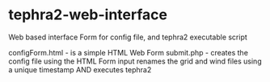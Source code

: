 # tephra2-web-interface
Web based interface Form for config file, and tephra2 executable script

configForm.html - is a simple HTML Web Form
submit.php - 
          creates the config file using the HTML Form input
          renames the grid and wind files using a unique timestamp
          AND executes tephra2
